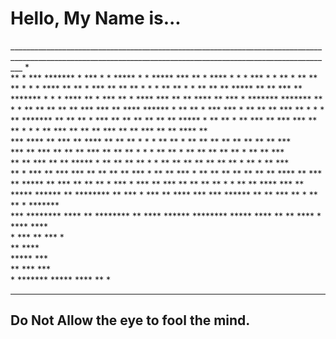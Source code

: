 
 
 <h1><strong>Hello, My Name is...</strong></h1>




  _______________________________________________________________________________________________________________________________________________________________                                         *                                                                                                              
         **                                                               *  ***     *******          * ***    *                                             *
      *****                                                *             *  *****    ***  **         *  ****  *                                             * 
     * ***                *       *                        **           *  **   **   **    *        *  *  ****   **                                        ** 
     * ***               **      **                        **          *  * *    **  **    *       *  **   **   **                                       ***** 
      ** **             ***     **                        *******     *  *  *   **** **           *  ***        **                 *             ****   ***
      **  **           ****    **   ***    *   *******  *******      **  *  *     ** **          **   **        **  ***     ***   **  ****      ******  *
      **   **   *     ***     ***  *  **    ** **  ***     **         *  *  *     ** *******     **   **        ** * ***   ** ** **  **  **    **  ***** 
    * **    ** *     **       *** **   ***   ***    **     **         *  *  *     ** ***  **     **   **        ***   **  **   ***  **   **   ****   **  
     ***    ****     **       *** **   ****   **    **     **         *  *  *     ** **    *     **   **        **    **  **    **  **   **     ***      
      ***  ** ***    **        ** **  ***     **    **     **         *  *  *     ** **    *      **  **        **    **  **     *  **   **       ***    
      ** **    ***   **        ** *****    *  **    **     **         ** *  *     ** **            ** **        **    **  **     *  ** * **         ***  
      **  *     ***   **      *** ***     **  **    **     **          ***  *     ** **              ***      * **    **  **    **  **   **     **   ****
      **         ***   **   ***** **    ***   **    **     **    *      *** *    *** **               ***   **  **    **  **   * *  **   **    ****   *** 
      **        *****   ****** ** ********    **    *** *  ***  **       ****   ***  ***               ******   **    **  *** ** *   **  **  *  *******   
      ***     ********   ****  ** ********    **    ****   ******         ********   *****              ****    **    **   ****  *    ****        ****         
                          *    ***                                                                                                                 ** 
                                ***                                                                                                                 *         
                         **     ****                                                                                                                   
                       *****    ***                                                                                                                     
                      **  ***  ***                                                                                                    
                     *    *******
                           *****
                           ****
                            **
                            *
   _______________________________________________________________________________________________________________________________________________________________


     
                      



                      
   <h2>Do Not Allow the eye to fool the mind.</h2>

                                                                  
   [OnionMail]:<https://agent0fchaos@onionmail.org>


   
